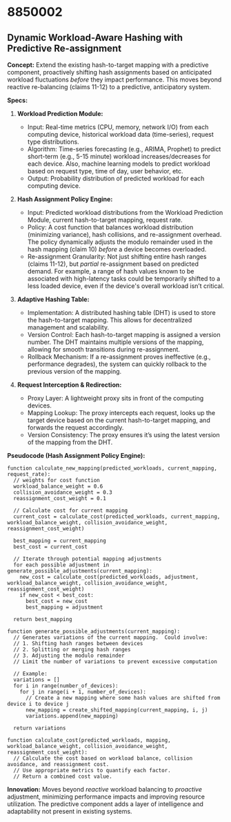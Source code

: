 # 8850002

## Dynamic Workload-Aware Hashing with Predictive Re-assignment

**Concept:** Extend the existing hash-to-target mapping with a predictive component, proactively shifting hash assignments based on anticipated workload fluctuations *before* they impact performance. This moves beyond reactive re-balancing (claims 11-12) to a predictive, anticipatory system.

**Specs:**

1.  **Workload Prediction Module:**
    *   Input: Real-time metrics (CPU, memory, network I/O) from each computing device, historical workload data (time-series), request type distributions.
    *   Algorithm: Time-series forecasting (e.g., ARIMA, Prophet) to predict short-term (e.g., 5-15 minute) workload increases/decreases for each device. Also, machine learning models to predict workload based on request type, time of day, user behavior, etc.
    *   Output: Probability distribution of predicted workload for each computing device.

2.  **Hash Assignment Policy Engine:**
    *   Input: Predicted workload distributions from the Workload Prediction Module, current hash-to-target mapping, request rate.
    *   Policy: A cost function that balances workload distribution (minimizing variance), hash collisions, and re-assignment overhead.  The policy dynamically adjusts the modulo remainder used in the hash mapping (claim 10) *before* a device becomes overloaded.
    *   Re-assignment Granularity: Not just shifting entire hash ranges (claims 11-12), but *partial* re-assignment based on predicted demand. For example, a range of hash values known to be associated with high-latency tasks could be temporarily shifted to a less loaded device, even if the device's overall workload isn’t critical.

3.  **Adaptive Hashing Table:**
    *   Implementation: A distributed hashing table (DHT) is used to store the hash-to-target mapping. This allows for decentralized management and scalability.
    *   Version Control:  Each hash-to-target mapping is assigned a version number. The DHT maintains multiple versions of the mapping, allowing for smooth transitions during re-assignment.
    *   Rollback Mechanism:  If a re-assignment proves ineffective (e.g., performance degrades), the system can quickly rollback to the previous version of the mapping.

4.  **Request Interception & Redirection:**
    *   Proxy Layer: A lightweight proxy sits in front of the computing devices.
    *   Mapping Lookup: The proxy intercepts each request, looks up the target device based on the current hash-to-target mapping, and forwards the request accordingly.
    *   Version Consistency: The proxy ensures it’s using the latest version of the mapping from the DHT.

**Pseudocode (Hash Assignment Policy Engine):**

```
function calculate_new_mapping(predicted_workloads, current_mapping, request_rate):
  // weights for cost function
  workload_balance_weight = 0.6
  collision_avoidance_weight = 0.3
  reassignment_cost_weight = 0.1

  // Calculate cost for current mapping
  current_cost = calculate_cost(predicted_workloads, current_mapping, workload_balance_weight, collision_avoidance_weight, reassignment_cost_weight)

  best_mapping = current_mapping
  best_cost = current_cost

  // Iterate through potential mapping adjustments
  for each possible adjustment in generate_possible_adjustments(current_mapping):
    new_cost = calculate_cost(predicted_workloads, adjustment, workload_balance_weight, collision_avoidance_weight, reassignment_cost_weight)
    if new_cost < best_cost:
      best_cost = new_cost
      best_mapping = adjustment

  return best_mapping

function generate_possible_adjustments(current_mapping):
  // Generates variations of the current mapping.  Could involve:
  // 1. Shifting hash ranges between devices
  // 2. Splitting or merging hash ranges
  // 3. Adjusting the modulo remainder
  // Limit the number of variations to prevent excessive computation

  // Example:
  variations = []
  for i in range(number_of_devices):
    for j in range(i + 1, number_of_devices):
      // Create a new mapping where some hash values are shifted from device i to device j
      new_mapping = create_shifted_mapping(current_mapping, i, j)
      variations.append(new_mapping)

  return variations

function calculate_cost(predicted_workloads, mapping, workload_balance_weight, collision_avoidance_weight, reassignment_cost_weight):
  // Calculate the cost based on workload balance, collision avoidance, and reassignment cost.
  // Use appropriate metrics to quantify each factor.
  // Return a combined cost value.
```

**Innovation:** Moves beyond *reactive* workload balancing to *proactive* adjustment, minimizing performance impacts and improving resource utilization. The predictive component adds a layer of intelligence and adaptability not present in existing systems.